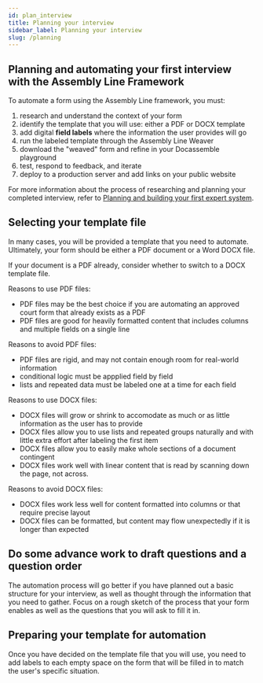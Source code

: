 ```yaml
---
id: plan_interview
title: Planning your interview
sidebar_label: Planning your interview
slug: /planning
---
```


## Planning and automating your first interview with the Assembly Line Framework

To automate a form using the Assembly Line framework, you must:

1. research and understand the context of your form
1. identify the template that you will use: either a PDF or DOCX template
1. add digital **field labels** where the information the user provides will go
1. run the labeled template through the Assembly Line Weaver
1. download the "weaved" form and refine in your Docassemble playground
1. test, respond to feedback, and iterate
1. deploy to a production server and add links on your public website

For more information about the process of researching and planning your completed
interview, refer to [Planning and building your first expert system](https://suffolklitlab.org/legal-tech-class/docs/interview-structure/building-an-app-outline).

## Selecting your template file

In many cases, you will be provided a template that you need to automate.
Ultimately, your form should be either a PDF document or a Word DOCX file.

If your document is a PDF already, consider whether to switch to a DOCX template
file.

Reasons to use PDF files:

* PDF files may be the best choice if you are automating an approved court form
  that already exists as a PDF
* PDF files are good for heavily formatted content that includes columns and multiple
  fields on a single line

Reasons to avoid PDF files:

* PDF files are rigid, and may not contain enough room for real-world
  information
* conditional logic must be appplied field by field
* lists and repeated data must be labeled one at a time for each field

Reasons to use DOCX files:

* DOCX files will grow or shrink to accomodate as much or as little information
  as the user has to provide
* DOCX files allow you to use lists and repeated groups naturally and with
  little extra effort after labeling the first item
* DOCX files allow you to easily make whole sections of a document contingent
* DOCX files work well with linear content that is read by scanning down the
  page, not across.

Reasons to avoid DOCX files:

* DOCX files work less well for content formatted into columns or that require
  precise layout
* DOCX files can be formatted, but content may flow unexpectedly if it is longer
  than expected

## Do some advance work to draft questions and a question order

The automation process will go better if you have planned out a basic
structure for your interview, as well as thought through the information
that you need to gather. Focus on a rough sketch of the process that your
form enables as well as the questions that you will ask to fill it in.

## Preparing your template for automation

Once you have decided on the template file that you will use, you need to add
labels to each empty space on the form that will be filled in to match the
user's specific situation.